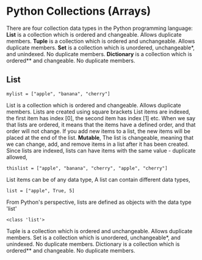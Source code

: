 # Python Collections (Arrays)
There are four collection data types in the Python programming language:
**List** is a collection which is ordered and changeable. Allows duplicate members.
**Tuple** is a collection which is ordered and unchangeable. Allows duplicate members.
**Set** is a collection which is unordered, unchangeable*, and unindexed. No duplicate members.
**Dictionary** is a collection which is ordered** and changeable. No duplicate members.


## List
```
mylist = ["apple", "banana", "cherry"]
```
List is a collection which is ordered and changeable. Allows duplicate members.
Lists are created using square brackets
List items are indexed, the first item has index [0], the second item has index [1] etc.
When we say that lists are ordered, it means that the items have a defined order, and that order will not change.
If you add new items to a list, the new items will be placed at the end of the list.
**Mutable**, The list is changeable, meaning that we can change, add, and remove items in a list after it has been created.
Since lists are indexed, lists can have items with the same value - duplicate allowed,
```
thislist = ["apple", "banana", "cherry", "apple", "cherry"]
```
List items can be of any data type, A list can contain different data types,
```
list = ["apple", True, 5]
```
From Python's perspective, lists are defined as objects with the data type 'list'
```
<class 'list'>
```











Tuple is a collection which is ordered and unchangeable. Allows duplicate members.
Set is a collection which is unordered, unchangeable*, and unindexed. No duplicate members.
Dictionary is a collection which is ordered** and changeable. No duplicate members.
